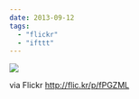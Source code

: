 ```yaml
---
date: 2013-09-12
tags: 
  - "flickr"
  - "ifttt"
---
```


![](http://farm8.staticflickr.com/7356/9728868946_abdaf5d2d7_b.jpg)  

  
  
via Flickr http://flic.kr/p/fPGZML
